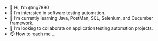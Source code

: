 - 👋 Hi, I’m @mg7890
- 👀 I’m interested in software testing automation.
- 🌱 I’m currently learning Java, PostMan, SQL, Selenium, and Cucumber framework.
- 💞️ I’m looking to collaborate on application testing automation projects.
- 📫 How to reach me ...

<!---
mg7890/mg7890 is a ✨ special ✨ repository because its `README.md` (this file) appears on your GitHub profile.
You can click the Preview link to take a look at your changes.
--->
